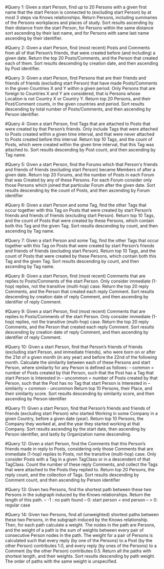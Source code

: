#Query 1:
Given a start Person, find up to 20 Persons with a given first name that the start Person is connected to (excluding start Person) by at most 3 steps via Knows relationships. Return Persons, including summaries of the Persons workplaces and places of study. Sort results ascending by their distance from the start Person, for Persons within the same distance sort ascending by their last name, and for Persons with same last name ascending by their identifier.

#Query 2:
Given a start Person, find (most recent) Posts and Comments from all of that Person’s friends, that were created before (and including) a given date. Return the top 20 Posts/Comments, and the Person that created each of them. Sort results descending by creation date, and then ascending by Post identifier.

#Query 3:
Given a start Person, find Persons that are their friends and friends of friends (excluding start Person) that have made Posts/Comments in the given Countries X and Y within a given period. Only Persons that are foreign to Countries X and Y are considered, that is Persons whose Location is not Country X or Country Y. Return top 20 Persons, and their Post/Comment counts, in the given countries and period. Sort results descending by total number of Posts/Comments, and then ascending by Person identifier.

#Query 4:
Given a start Person, find Tags that are attached to Posts that were created by that Person’s friends. Only include Tags that were attached to Posts created within a given time interval, and that were never attached to Posts created before this interval. Return top 10 Tags, and the count of Posts, which were created within the given time interval, that this Tag was attached to. Sort results descending by Post count, and then ascending by Tag name.

#Query 5:
Given a start Person, find the Forums which that Person's friends and friends of friends (excluding start Person) became Members of after a given date. Return top 20 Forums, and the number of Posts in each Forum that was Created by any of these Persons. For each Forum consider only those Persons which joined that particular Forum after the given date. Sort results descending by the count of Posts, and then ascending by Forum identifier

#Query 6:
Given a start Person and some Tag, find the other Tags that occur together with this Tag on  Posts that were created by start Person’s friends and friends of friends (excluding start Person). Return top 10 Tags, and the count of Posts that were created by these Persons, which contain both this Tag and the given Tag. Sort results descending by count, and then ascending by Tag name.

#Query 7:
Given a start Person and some Tag, find the other Tags that occur together with this Tag on Posts that were created by start Person’s friends and friends of friends (excluding start Person). Return top 10 Tags, and the count of Posts that were created by these Persons, which contain both this Tag and the given Tag. Sort results descending by count, and then ascending by Tag name.

#Query 8:
Given a start Person, find (most recent) Comments that are replies to Posts/Comments of the start Person. Only consider immediate (1-hop) replies, not the transitive (multi-hop) case. Return the top 20 reply Comments, and the Person that created each reply Comment. Sort results descending by creation date of reply Comment, and then ascending by identifier of reply Comment.

#Query 9:
Given a start Person, find (most recent) Comments that are replies to Posts/Comments of the start Person. Only consider immediate (1-hop) replies, not the transitive (multi-hop) case. Return the top 20 reply Comments, and the Person that created each reply Comment. Sort results descending by creation date of reply Comment, and then ascending by identifier of reply Comment.

#Query 10:
Given a start Person, find that Person’s friends of friends (excluding start Person, and immediate friends), who were born on or after the 21st of a given month (in any year) and before the 22nd of the following month. Calculate the similarity between each of these Persons and start Person, where similarity for any Person is defined as follows:
– common = number of Posts created by that Person, such that the Post has a Tag that start Person is Interested in
– uncommon = number of Posts created by that Person, such that the Post has no Tag that start Person is Interested in
– similarity = common - uncommon Return top 10 Persons, their Place, and their similarity score. Sort results descending by similarity score, and then ascending by Person identifier

#Query 11:
Given a start Person, find that Person’s friends and friends of friends (excluding start Person) who started Working in some Company in a given Country, before a given date (year). Return top 10 Persons, the Company they worked at, and the year they started working at that Company. Sort results ascending by the start date, then ascending by Person identifier, and lastly by Organization name descending.

#Query 12:
Given a start Person, find the Comments that this Person’s friends made in reply to Posts, considering only those Comments that are immediate (1-hop) replies to Posts, not the transitive (multi-hop) case. Only consider Posts with a Tag in a given TagClass or in a descendent of that TagClass. Count the number of these reply Comments, and collect the Tags that were attached to the Posts they replied to. Return top 20 Persons, the reply count, and the collection of Tags. Sort results descending by Comment count, and then ascending by Person identifier

#Query 13:
Given two Persons, find the shortest path between these two Persons in the subgraph induced by the Knows relationships. Return the length of this path.
– -1 : no path found
– 0: start person = end person
– > 0: regular case

#Query 14:
Given two Persons, find all (unweighted) shortest paths between these two Persons, in the subgraph induced by the Knows relationship. Then, for each path calculate a weight. The nodes in the path are Persons, and the weight of a path is the sum of weights between every pair of consecutive Person nodes in the path. The weight for a pair of Persons is calculated such that every reply (by one of the Persons) to a Post (by the other Person) contributes 1.0, and every reply (by ones of the Persons) to a Comment (by the other Person) contributes 0.5. Return all the paths with shortest length, and their weights. Sort results descending by path weight. The order of paths with the same weight is unspecified.